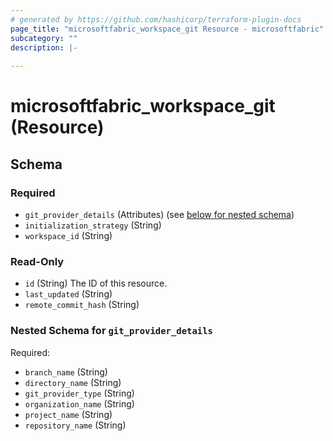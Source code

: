 ```yaml
---
# generated by https://github.com/hashicorp/terraform-plugin-docs
page_title: "microsoftfabric_workspace_git Resource - microsoftfabric"
subcategory: ""
description: |-
  
---
```


# microsoftfabric_workspace_git (Resource)





<!-- schema generated by tfplugindocs -->
## Schema

### Required

- `git_provider_details` (Attributes) (see [below for nested schema](#nestedatt--git_provider_details))
- `initialization_strategy` (String)
- `workspace_id` (String)

### Read-Only

- `id` (String) The ID of this resource.
- `last_updated` (String)
- `remote_commit_hash` (String)

<a id="nestedatt--git_provider_details"></a>
### Nested Schema for `git_provider_details`

Required:

- `branch_name` (String)
- `directory_name` (String)
- `git_provider_type` (String)
- `organization_name` (String)
- `project_name` (String)
- `repository_name` (String)
